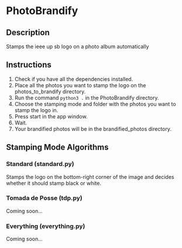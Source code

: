 # PhotoBrandify
## Description
Stamps the ieee up sb logo on a photo album automatically
## Instructions
1. Check if you have all the dependencies installed. 
1. Place all the photos you want to stamp the logo on the photos_to_brandify directory.
1. Run the command `python3 .` in the PhotoBrandify directory.
1. Choose the stamping mode and folder with the photos you want to stamp the logo in.
1. Press start in the app window.
1. Wait.
1. Your brandified photos will be in the brandified_photos directory.
## Stamping Mode Algorithms
### Standard (standard.py)
Stamps the logo on the bottom-right corner of the image and decides whether it should stamp black or white.
### Tomada de Posse (tdp.py)
Coming soon... 
### Everything (everything.py)
Coming soon...
